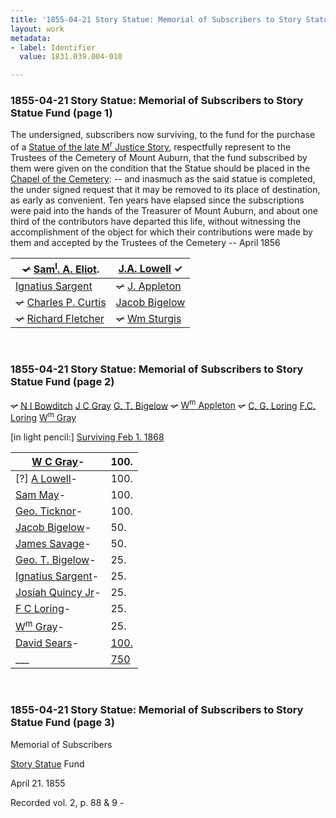 ```yaml
---
title: '1855-04-21 Story Statue: Memorial of Subscribers to Story Statue Fund, 1831.039.004-010'
layout: work
metadata:
- label: Identifier
  value: 1831.039.004-010

---
```

<div class="pages">
<div id="page-1130620">
<h3><a name="page-1130620">1855-04-21 Story Statue: Memorial of Subscribers to Story Statue Fund (page 1)</a></h3>
<div class="page-content">
<p>The undersigned, subscribers now survi<span class='line-break'></span>ving, to the fund for the purchase of a <a href='/pages/subjects/56255' title='Joseph Story Statue'>Statue<span class='line-break'> </span>of the late M<sup>r</sup> Justice Story</a>, respectfully<span class='line-break'> </span>represent to the Trustees of the Cemetery<span class='line-break'> </span>of Mount Auburn, that the fund subscribed<span class='line-break'> </span>by them were given on the condition that<span class='line-break'> </span>the Statue should be placed in the <a href='/pages/subjects/53239' title='Bigelow Chapel'>Chapel<span class='line-break'> </span>of the Cemetery</a>: -- and inasmuch as<span class='line-break'> </span>the said statue is completed, the under<span class='line-break'> </span>signed request that it may be removed<span class='line-break'> </span>to its place of destination, as early as<span class='line-break'> </span>convenient. Ten years have elapsed since<span class='line-break'> </span>the subscriptions were paid into the hands of<span class='line-break'> </span>the Treasurer of Mount Auburn, and about one<span class='line-break'> </span>third of the contributors have departed this<span class='line-break'> </span>life, without witnessing the accomplishment<span class='line-break'> </span>of the object for which their contributions<span class='line-break'> </span>were made by them and accepted by the<span class='line-break'> </span>Trustees of the Cemetery -- April 1856</p>
<p><table class='tabular'><thead><span class='line-break'> </span><tr><th><del>✓</del> <a href='/pages/subjects/102136' title='Eliot, Samuel A.'>Sam<sup>l</sup>. A. Eliot</a>.</th> <th><a href='/pages/subjects/56324' title='Lowell, John Amory'>J.A. Lowell</a> ✓<span class='line-break'> </span></th></tr></thead> <tbody> <tr><td><a href='/pages/subjects/54840' title='Sargent, Ignatius'>Ignatius Sargent</a></td> <td><del>✓</del>  <a href='/pages/subjects/25001804' title='Appleton, J.'>J. Appleton</a></td> </tr> <tr><td><del>✓</del>  <a href='/pages/subjects/54773' title='Curtis, Charles P.'>Charles P. Curtis</a></td> <td><a href='/pages/subjects/52529' title='Bigelow, Jacob'>Jacob Bigelow</a></td> </tr> <tr><td><del>✓</del>  <a href='/pages/subjects/54846' title='Fletcher, Richard'>Richard Fletcher</a></td> <td><del>✓</del>  <a href='/pages/subjects/54930' title='Sturgis, William F.'>Wm Sturgis</a></td> </tr> </tbody> </table></p>
</div>
</div>
<br />
<div id="page-1130621">
<h3><a name="page-1130621">1855-04-21 Story Statue: Memorial of Subscribers to Story Statue Fund (page 2)</a></h3>
<div class="page-content">
<p><span class='line-break'> </span><del>✓</del> <a href='/pages/subjects/57585' title='Bowditch, Nathaniel Ingersoll '>N I Bowditch</a><span class='line-break'> </span><a href='/pages/subjects/54916' title='Gray, John C.'>J C Gray</a><span class='line-break'> </span><a href='/pages/subjects/54988' title='Bigelow, George Tyler'>G. T. Bigelow</a><span class='line-break'> </span><del>✓</del> <a href='/pages/subjects/54936' title='Appleton, William'>W<sup>m</sup> Appleton</a><span class='line-break'> </span><del>✓</del>  <a href='/pages/subjects/54994' title='Loring, Charles G.'>C. G. Loring</a><span class='line-break'> </span><a href='/pages/subjects/54993' title='Loring, F. C.'>F.C. Loring</a><span class='line-break'> </span><a href='/pages/subjects/54844' title='Gray, William C.'>W<sup>m</sup> Gray</a></p>
<p>[in light pencil:] <span class='line-break'> </span><ins>Surviving <date when='1868-02-01'>Feb 1. 1868</date></ins></p>
<p><table class='tabular'><thead><span class='line-break'> </span><tr><th><a href='/pages/subjects/54844' title='Gray, William C.'>W C Gray</a>-</th> <th>100.<span class='line-break'> </span></th></tr></thead> <tbody> <tr><td>[?] <a href='/pages/subjects/55008' title='Lowell, A.'>A Lowell</a>-</td> <td>100.</td> </tr> <tr><td><a href='/pages/subjects/54836' title='May, Samuel'>Sam May</a>-</td> <td>100.</td> </tr> <tr><td><a href='/pages/subjects/54837' title='Ticknor, George'>Geo. Ticknor</a>-</td> <td>100.</td> </tr> <tr><td><a href='/pages/subjects/52529' title='Bigelow, Jacob'>Jacob Bigelow</a>-</td> <td>50.</td> </tr> <tr><td><a href='/pages/subjects/54838' title='Savage, James'>James Savage</a>-</td> <td>50.</td> </tr> <tr><td><a href='/pages/subjects/54988' title='Bigelow, George Tyler'>Geo. T. Bigelow</a>-</td> <td>25.</td> </tr> <tr><td><a href='/pages/subjects/54840' title='Sargent, Ignatius'>Ignatius Sargent</a>-</td> <td>25.</td> </tr> <tr><td><a href='/pages/subjects/54841' title='Quincy, Josiah, Jr.'>Josiah Quincy Jr</a>-</td> <td>25.</td> </tr> <tr><td><a href='/pages/subjects/54993' title='Loring, F. C.'>F C Loring</a>-</td> <td>25.</td> </tr> <tr><td><a href='/pages/subjects/54844' title='Gray, William C.'>W<sup>m</sup> Gray</a>-</td> <td>25.</td> </tr> <tr><td><a href='/pages/subjects/54845' title='Sears, David'>David Sears</a>-</td> <td><ins>100.</ins></td> </tr> <tr><td>___</td> <td><ins>750</ins></td> </tr> </tbody> </table></p>
</div>
</div>
<br />
<div id="page-1130622">
<h3><a name="page-1130622">1855-04-21 Story Statue: Memorial of Subscribers to Story Statue Fund (page 3)</a></h3>
<div class="page-content">
<p>Memorial of Subscribers</p>
<p><a href='/pages/subjects/56255' title='Joseph Story Statue'>Story Statue</a> Fund</p>
<p><date when='1855-04-21'>April 21. 1855</date></p>
<p>Recorded vol. 2, p. 88 &amp; 9 -</p>
</div>
</div>
<br />
</div>
